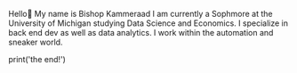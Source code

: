 Hello👋
My name is Bishop Kammeraad
I am currently a Sophmore at the University of Michigan studying Data Science and Economics.
I specialize in back end dev as well as data analytics.
I work within the automation and sneaker world.

print('the end!')
